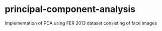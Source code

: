 # principal-component-analysis

Implementation of PCA using FER 2013 dataset consisting of face images
